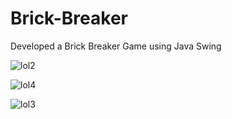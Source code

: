 # Brick-Breaker

Developed a Brick Breaker Game using Java Swing

![lol2](https://user-images.githubusercontent.com/35209670/58374460-83423480-7f0c-11e9-8110-802f73ce168c.png)

![lol4](https://user-images.githubusercontent.com/35209670/58374458-83423480-7f0c-11e9-9ecb-453a5be5e2ad.png)

![lol3](https://user-images.githubusercontent.com/35209670/58374459-83423480-7f0c-11e9-9f3d-40cca91451eb.png)





